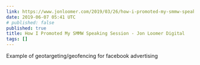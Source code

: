 ```yaml
---
link: https://www.jonloomer.com/2019/03/26/how-i-promoted-my-smmw-speaking-session/?nabe=5525392727998464:1
date: 2019-06-07 05:41 UTC
# published: false
published: true
title: How I Promoted My SMMW Speaking Session - Jon Loomer Digital
tags: []
---
```


Example of geotargeting/geofencing for facebook advertising
